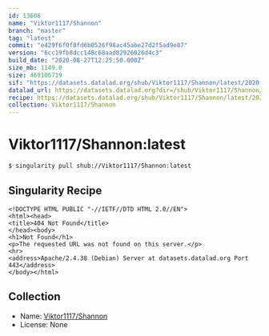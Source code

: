 ```yaml
---
id: 13608
name: "Viktor1117/Shannon"
branch: "master"
tag: "latest"
commit: "e429f6f0f8fd6b0526f98ac45abe27d2f5ad9e87"
version: "6cc19fb8dcc148c68aad82926026d4c3"
build_date: "2020-08-27T12:25:50.000Z"
size_mb: 1149.0
size: 469106719
sif: "https://datasets.datalad.org/shub/Viktor1117/Shannon/latest/2020-08-27-e429f6f0-6cc19fb8/6cc19fb8dcc148c68aad82926026d4c3.sif"
datalad_url: https://datasets.datalad.org?dir=/shub/Viktor1117/Shannon/latest/2020-08-27-e429f6f0-6cc19fb8/
recipe: https://datasets.datalad.org/shub/Viktor1117/Shannon/latest/2020-08-27-e429f6f0-6cc19fb8/Singularity
collection: Viktor1117/Shannon
---
```


# Viktor1117/Shannon:latest

```bash
$ singularity pull shub://Viktor1117/Shannon:latest
```

## Singularity Recipe

```singularity
<!DOCTYPE HTML PUBLIC "-//IETF//DTD HTML 2.0//EN">
<html><head>
<title>404 Not Found</title>
</head><body>
<h1>Not Found</h1>
<p>The requested URL was not found on this server.</p>
<hr>
<address>Apache/2.4.38 (Debian) Server at datasets.datalad.org Port 443</address>
</body></html>
```

## Collection

 - Name: [Viktor1117/Shannon](https://github.com/Viktor1117/Shannon)
 - License: None

